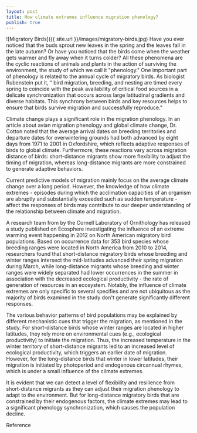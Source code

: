 ```yaml
---
layout: post
title: How climate extremes influence migration phenology?
publish: true
---
```

![Migratory Birds]({{ site.url }}/images/migratory-birds.jpg)
Have you ever noticed that the buds sprout new leaves in the spring and the leaves fall in the late autumn? Or have you noticed that the birds come when the weather gets warmer and fly away when it turns colder? All these phenomena are the cyclic reactions of animals and plants in the action of surviving the environment, the study of which we call it "phenology." One important part of phenology is related to the annual cycle of migratory birds. As biologist Rubenstein put it, “ bird migration, breeding, and nesting are timed every spring to coincide with the peak availability of critical food sources in a delicate synchronization that occurs across large latitudinal gradients and diverse habitats. This synchrony between birds and key resources helps to ensure that birds survive migration and successfully reproduce." 

Climate change plays a significant role in the migration phenology. In an article about avian migration phenology and global climate change, Dr. Cotton noted that the average arrival dates on breeding territories and departure dates for overwintering grounds had both advanced by eight days from 1971 to 2001 in Oxfordshire, which reflects adaptive responses of birds to global climate.  Furthermore, these reactions vary across migration distance of birds:  short-distance migrants show more flexibility to adjust the timing of migration,  whereas long-distance migrants are more constrained to generate adaptive behaviors. 

Current predictive models of migration mainly focus on the average climate change over a long period. However, the knowledge of how climate extremes - episodes during which the acclimation capacities of an organism are abruptly and substantially exceeded such as sudden temperature - affect the responses of birds may contribute to our deeper understanding of the relationship between climate and migration. 

A research team from by the Cornell Laboratory of Ornithology has released a study published on Ecosphere investigating the influence of an extreme warming event happening in 2012 on North American migratory bird populations.  Based on occurrence data for 353 bird species whose breeding ranges were located in North America from 2010 to 2014,  researchers found that short-distance migratory birds whose breeding and winter ranges intersect the mid-latitudes advanced their spring migration during March, while long-distance migrants whose breeding and winter ranges were widely separated had lower occurrences in the summer in association with the decreased ecological productivity - the rate of generation of resources in an ecosystem.  Notably, the influence of climate extremes are only specific to several specifies and are not ubiquitous as the majority of birds examined in the study don't generate significantly different responses. 

The various behavior patterns of bird populations may be explained by different mechanistic cues that trigger the migration, as mentioned in the study. For short-distance birds whose winter ranges are located in higher latitudes,  they rely more on environmental cues (e.g., ecological productivity) to initiate the migration. Thus, the increased temperature in the winter territory of short-distance migrants led to an increased level of ecological productivity, which triggers an earlier date of migration. However, for the long-distance birds that winter in lower latitudes, their migration is initiated by photoperiod and endogenous circannual rhymes,  which is under a small influence of the climate extremes. 

It is evident that we can detect a level of flexibility and resilience from short-distance migrants as they can adjust their migration phenology to adapt to the environment. But for long-distance migratory birds that are constrained by their endogenous factors, the climate extremes may lead to a significant phenology synchronization, which causes the population decline. 

Reference


